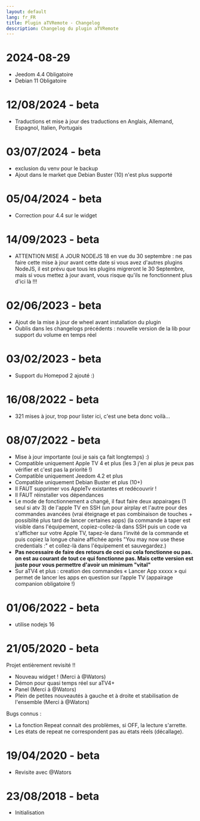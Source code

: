 ```yaml
---
layout: default
lang: fr_FR
title: Plugin aTVRemote - Changelog
description: Changelog du plugin aTVRemote
---
```


# 2024-08-29
- Jeedom 4.4 Obligatoire
- Debian 11 Obligatoire

# 12/08/2024 - beta
- Traductions et mise à jour des traductions en Anglais, Allemand, Espagnol, Italien, Portugais

# 03/07/2024 - beta
- exclusion du venv pour le backup
- Ajout dans le market que Debian Buster (10) n'est plus supporté

# 05/04/2024 - beta
- Correction pour 4.4 sur le widget

# 14/09/2023 - beta
- ATTENTION MISE A JOUR NODEJS 18 en vue du 30 septembre : ne pas faire cette mise à jour avant cette date si vous avez d'autres plugins NodeJS, il est prévu que tous les plugins migreront le 30 Septembre, mais si vous mettez à jour avant, vous risque qu'ils ne fonctionnent plus d'ici là !!!

# 02/06/2023 - beta
- Ajout de la mise à jour de wheel avant installation du plugin
- Oublis dans les changelogs précédents : nouvelle version de la lib pour support du volume en temps réel

# 03/02/2023 - beta
- Support du Homepod 2 ajouté :)

# 16/08/2022 - beta

- 321 mises à jour, trop pour lister ici, c'est une beta donc voilà...

# 08/07/2022 - beta
- Mise à jour importante (oui je sais ça fait longtemps) :)
- Compatible uniquement Apple TV 4 et plus (les 3 j'en ai plus je peux pas vérifier et c'est pas la priorité !)
- Compatible uniquement Jeedom 4.2 et plus
- Compatible uniquement Debian Buster et plus (10+)
- Il FAUT supprimer vos AppleTv existantes et redécouvrir !
- Il FAUT réinstaller vos dépendances
- Le mode de fonctionnement a changé, il faut faire deux appairages (1 seul si atv 3) de l'apple TV en SSH (un pour airplay et l'autre pour des commandes avancées (vrai éteignage et pas combinaison de touches + possiblité plus tard de lancer certaines apps) (la commande à taper est visible dans l'équipement, copiez-collez-là dans SSH puis un code va s'afficher sur votre Apple TV, tapez-le dans l'invité de la commande et puis copiez la longue chaine affichée après "You may now use these credentials :" et collez-là dans l'équipement et sauvegardez.)
- **Pas necessaire de faire des retours de ceci ou cela fonctionne ou pas. on est au courant de tout ce qui fonctionne pas. Mais cette version est juste pour vous permettre d'avoir un minimum "vital"**
- Sur aTV4 et plus : creation des commandes « Lancer App xxxxx » qui permet de lancer les apps en question sur l’apple TV (appairage companion obligatoire !)

# 01/06/2022 - beta
- utilise nodejs 16

# 21/05/2020 - beta
Projet entièrement revisité !!
- Nouveau widget ! (Merci à @Wators)
- Démon pour quasi temps réel sur aTV4+
- Panel (Merci à @Wators)
- Plein de petites nouveautés à gauche et à droite et stabilisation de l'ensemble (Merci à @Wators)

Bugs connus :
- La fonction Repeat connait des problèmes, si OFF, la lecture s'arrette.
- Les états de repeat ne correspondent pas au états réels (décallage).

# 19/04/2020 - beta

- Revisite avec @Wators


# 23/08/2018 - beta

- Initialisation

